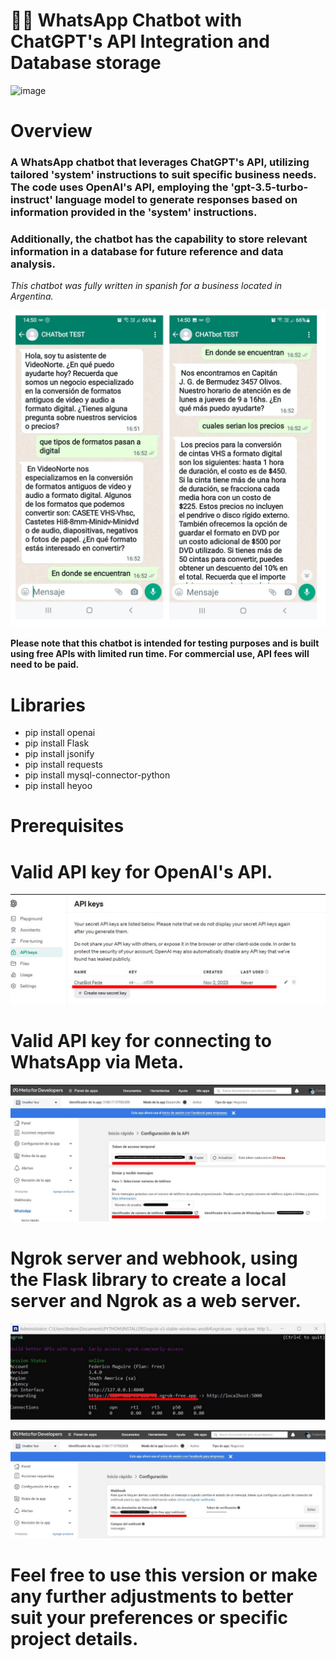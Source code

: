 # :robot::speech_balloon: WhatsApp Chatbot with ChatGPT's API Integration and Database storage
![image](https://github.com/FedeMaguire/Whatsapp-ChatGPT-Chatbot/blob/main/screenshots/Screenshot%202023-11-27%20152443.jpg?raw=true)
# Overview
### A WhatsApp chatbot that leverages ChatGPT's API, utilizing tailored 'system' instructions to suit specific business needs. The code uses OpenAI's API, employing the 'gpt-3.5-turbo-instruct' language model to generate responses based on information provided in the 'system' instructions.
### Additionally, the chatbot has the capability to store relevant information in a database for future reference and data analysis.

*This chatbot was fully written in spanish for a business located in Argentina.*

![image](https://github.com/FedeMaguire/FedeMaguire-Whatsapp-ChatGPT-Chatbot/blob/main/screenshots/whatsapp%20chat.jpg?raw=true)


**Please note that this chatbot is intended for testing purposes and is built using free APIs with limited run time. For commercial use, API fees will need to be paid.**

# Libraries

- pip install openai
- pip install Flask
- pip install jsonify
- pip install requests
- pip install mysql-connector-python
- pip install heyoo

 # Prerequisites

# Valid API key for OpenAI's API.

![image](https://github.com/FedeMaguire/FedeMaguire-Whatsapp-ChatGPT-Chatbot/blob/main/screenshots/openai%20api.jpg?raw=true)
 
 # Valid API key for connecting to WhatsApp via Meta.
 
![image](https://github.com/FedeMaguire/FedeMaguire-Whatsapp-ChatGPT-Chatbot/blob/main/screenshots/token.jpg?raw=true)

 # Ngrok server and webhook, using the Flask library to create a local server and Ngrok as a web server.

![image](https://github.com/FedeMaguire/FedeMaguire-Whatsapp-ChatGPT-Chatbot/blob/main/screenshots/ngrok.jpg?raw=true)

![image](https://github.com/FedeMaguire/FedeMaguire-Whatsapp-ChatGPT-Chatbot/blob/main/screenshots/url%20devolucion.jpg?raw=true)

# Feel free to use this version or make any further adjustments to better suit your preferences or specific project details.
